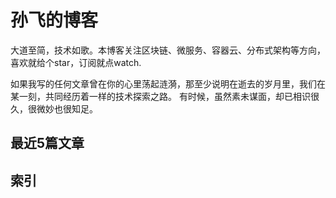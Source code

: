 # 孙飞的博客
大道至简，技术如歌。本博客关注区块链、微服务、容器云、分布式架构等方向，喜欢就给个star，订阅就点watch.

如果我写的任何文章曾在你的心里荡起涟漪，那至少说明在逝去的岁月里，我们在某一刻，共同经历着一样的技术探索之路。
有时候，虽然素未谋面，却已相识很久，很微妙也很知足。

## 最近5篇文章

## 索引
